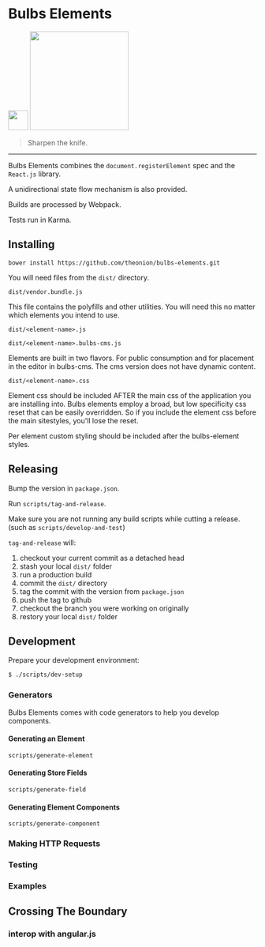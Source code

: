 # Bulbs Elements

<img src="http://webcomponents.org/img/logo.svg"  width="40" /> <img src="http://assets.onionstatic.com/onion/static/images/onion_logo.png" width="200" />

> Sharpen the knife.

<hr />

Bulbs Elements combines the `document.registerElement` spec and the `React.js` library.

A unidirectional state flow mechanism is also provided.

Builds are processed by Webpack.

Tests run in Karma.

## Installing

```
bower install https://github.com/theonion/bulbs-elements.git
```

You will need files from the `dist/` directory.

`dist/vendor.bundle.js`

This file contains the polyfills and other utilities. You will need this
no matter which elements you intend to use.

`dist/<element-name>.js`

`dist/<element-name>.bulbs-cms.js`

Elements are built in two flavors. For public consumption and for
placement in the editor in bulbs-cms. The cms version does not have
dynamic content.

`dist/<element-name>.css`

Element css should be included AFTER the main css of the application
you are installing into. Bulbs elements employ a broad, but low specificity
css reset that can be easily overridden. So if you include the element
css before the main sitestyles, you'll lose the reset.

Per element custom styling should be included after the bulbs-element styles.

## Releasing

Bump the version in `package.json`.

Run `scripts/tag-and-release`.

Make sure you are not running any build scripts while cutting a release. (such as `scripts/develop-and-test`)

`tag-and-release` will:

1. checkout your current commit as a detached head
1. stash your local `dist/` folder
1. run a production build
1. commit the `dist/` directory
1. tag the commit with the version from `package.json`
1. push the tag to github
1. checkout the branch you were working on originally
1. restory your local `dist/` folder

## Development
Prepare your development environment:

```bash
$ ./scripts/dev-setup
```

### Generators

Bulbs Elements comes with code generators to help you develop components.

#### Generating an Element

`scripts/generate-element`

#### Generating Store Fields

`scripts/generate-field`

#### Generating Element Components

`scripts/generate-component`

### Making HTTP Requests

### Testing

### Examples

## Crossing The Boundary
### interop with angular.js
